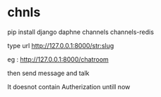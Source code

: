 # chnls


pip install django daphne channels channels-redis

type url http://127.0.0.1:8000/<str:slug>

eg : http://127.0.0.1:8000/chatroom

then send message and talk


It doesnot contain Autherization untill now
